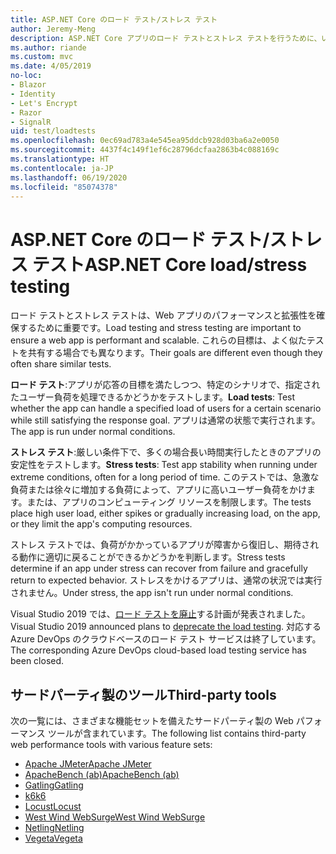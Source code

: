 ```yaml
---
title: ASP.NET Core のロード テスト/ストレス テスト
author: Jeremy-Meng
description: ASP.NET Core アプリのロード テストとストレス テストを行うために、いくつかの注目すべきツールとアプローチについて説明します。
ms.author: riande
ms.custom: mvc
ms.date: 4/05/2019
no-loc:
- Blazor
- Identity
- Let's Encrypt
- Razor
- SignalR
uid: test/loadtests
ms.openlocfilehash: 0ec69ad783a4e545ea95ddcb928d03ba6a2e0050
ms.sourcegitcommit: 4437f4c149f1ef6c28796dcfaa2863b4c088169c
ms.translationtype: HT
ms.contentlocale: ja-JP
ms.lasthandoff: 06/19/2020
ms.locfileid: "85074378"
---
```

# <a name="aspnet-core-loadstress-testing"></a><span data-ttu-id="0be7f-103">ASP.NET Core のロード テスト/ストレス テスト</span><span class="sxs-lookup"><span data-stu-id="0be7f-103">ASP.NET Core load/stress testing</span></span>

<span data-ttu-id="0be7f-104">ロード テストとストレス テストは、Web アプリのパフォーマンスと拡張性を確保するために重要です。</span><span class="sxs-lookup"><span data-stu-id="0be7f-104">Load testing and stress testing are important to ensure a web app is performant and scalable.</span></span> <span data-ttu-id="0be7f-105">これらの目標は、よく似たテストを共有する場合でも異なります。</span><span class="sxs-lookup"><span data-stu-id="0be7f-105">Their goals are different even though they often share similar tests.</span></span>

<span data-ttu-id="0be7f-106">**ロード テスト**:アプリが応答の目標を満たしつつ、特定のシナリオで、指定されたユーザー負荷を処理できるかどうかをテストします。</span><span class="sxs-lookup"><span data-stu-id="0be7f-106">**Load tests**: Test whether the app can handle a specified load of users for a certain scenario while still satisfying the response goal.</span></span> <span data-ttu-id="0be7f-107">アプリは通常の状態で実行されます。</span><span class="sxs-lookup"><span data-stu-id="0be7f-107">The app is run under normal conditions.</span></span>

<span data-ttu-id="0be7f-108">**ストレス テスト**:厳しい条件下で、多くの場合長い時間実行したときのアプリの安定性をテストします。</span><span class="sxs-lookup"><span data-stu-id="0be7f-108">**Stress tests**: Test app stability when running under extreme conditions, often for a long period of time.</span></span> <span data-ttu-id="0be7f-109">このテストでは、急激な負荷または徐々に増加する負荷によって、アプリに高いユーザー負荷をかけます。または、アプリのコンピューティング リソースを制限します。</span><span class="sxs-lookup"><span data-stu-id="0be7f-109">The tests place high user load, either spikes or gradually increasing load, on the app, or they limit the app's computing resources.</span></span>

<span data-ttu-id="0be7f-110">ストレス テストでは、負荷がかかっているアプリが障害から復旧し、期待される動作に適切に戻ることができるかどうかを判断します。</span><span class="sxs-lookup"><span data-stu-id="0be7f-110">Stress tests determine if an app under stress can recover from failure and gracefully return to expected behavior.</span></span> <span data-ttu-id="0be7f-111">ストレスをかけるアプリは、通常の状況では実行されません。</span><span class="sxs-lookup"><span data-stu-id="0be7f-111">Under stress, the app isn't run under normal conditions.</span></span>

<span data-ttu-id="0be7f-112">Visual Studio 2019 では、[ロード テストを廃止](https://devblogs.microsoft.com/devops/cloud-based-load-testing-service-eol/)する計画が発表されました。</span><span class="sxs-lookup"><span data-stu-id="0be7f-112">Visual Studio 2019 announced plans to [deprecate the load testing](https://devblogs.microsoft.com/devops/cloud-based-load-testing-service-eol/).</span></span> <span data-ttu-id="0be7f-113">対応する Azure DevOps のクラウドベースのロード テスト サービスは終了しています。</span><span class="sxs-lookup"><span data-stu-id="0be7f-113">The corresponding Azure DevOps cloud-based load testing service has been closed.</span></span>

## <a name="third-party-tools"></a><span data-ttu-id="0be7f-114">サードパーティ製のツール</span><span class="sxs-lookup"><span data-stu-id="0be7f-114">Third-party tools</span></span>

<span data-ttu-id="0be7f-115">次の一覧には、さまざまな機能セットを備えたサードパーティ製の Web パフォーマンス ツールが含まれています。</span><span class="sxs-lookup"><span data-stu-id="0be7f-115">The following list contains third-party web performance tools with various feature sets:</span></span>

* [<span data-ttu-id="0be7f-116">Apache JMeter</span><span class="sxs-lookup"><span data-stu-id="0be7f-116">Apache JMeter</span></span>](https://jmeter.apache.org/)
* [<span data-ttu-id="0be7f-117">ApacheBench (ab)</span><span class="sxs-lookup"><span data-stu-id="0be7f-117">ApacheBench (ab)</span></span>](https://httpd.apache.org/docs/2.4/programs/ab.html)
* [<span data-ttu-id="0be7f-118">Gatling</span><span class="sxs-lookup"><span data-stu-id="0be7f-118">Gatling</span></span>](https://gatling.io/)
* [<span data-ttu-id="0be7f-119">k6</span><span class="sxs-lookup"><span data-stu-id="0be7f-119">k6</span></span>](https://k6.io)
* [<span data-ttu-id="0be7f-120">Locust</span><span class="sxs-lookup"><span data-stu-id="0be7f-120">Locust</span></span>](https://locust.io/)
* [<span data-ttu-id="0be7f-121">West Wind WebSurge</span><span class="sxs-lookup"><span data-stu-id="0be7f-121">West Wind WebSurge</span></span>](https://websurge.west-wind.com/)
* [<span data-ttu-id="0be7f-122">Netling</span><span class="sxs-lookup"><span data-stu-id="0be7f-122">Netling</span></span>](https://github.com/hallatore/Netling)
* [<span data-ttu-id="0be7f-123">Vegeta</span><span class="sxs-lookup"><span data-stu-id="0be7f-123">Vegeta</span></span>](https://github.com/tsenart/vegeta)